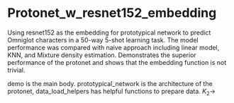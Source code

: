 # Protonet_w_resnet152_embedding
Using resnet152 as the embedding for prototypical network to predict Omniglot characters in a 50-way 5-shot learning task. The model performance was compared with naive approach including linear model, KNN, and Mixture density estimation. Demonstrates the superior performance of the protonet and shows that the embedding function is not trivial.

demo is the main body. prototypical_network is the architecture of the protonet, data_load_helpers has helpful functions to prepare data. $K_2 \to$
